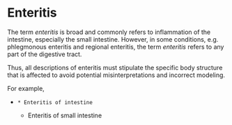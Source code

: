 # Enteritis

The term _enteritis_ is broad and commonly refers to inflammation of the intestine, especially the small intestine. However, in some conditions, e.g. phlegmonous enteritis and regional enteritis, the term _enteritis_ refers to any part of the digestive tract. 

Thus, all descriptions of enteritis must stipulate the specific body structure that is affected to avoid potential misinterpretations and incorrect modeling.

For example,

  *     * Enteritis of intestine
    * Enteritis of small intestine

